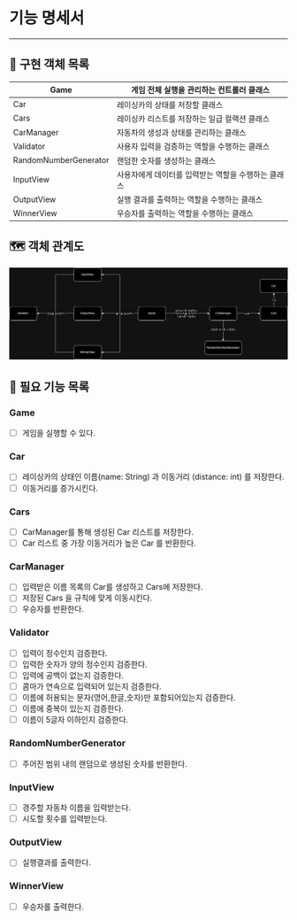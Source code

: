 # 기능 명세서

--- 

## 🚀 구현 객체 목록

| Game | 게임 전체 실행을 관리하는 컨트롤러 클래스 |
| --- | --- |
| Car | 레이싱카의 상태를 저장할 클래스 |
| Cars | 레이싱카 리스트를 저장하는 일급 컬랙션 클래스  |
| CarManager | 자동차의 생성과 상태를 관리하는 클래스 |
| Validator | 사용자 입력을 검증하는 역할을 수행하는 클래스 |
| RandomNumberGenerator | 랜덤한 숫자를 생성하는 클래스 |
| InputView | 사용자에게 데이터를 입력받는 역할을 수행하는 클래스 |
| OutputView | 실행 결과를 출력하는 역할을 수행하는 클래스 |
| WinnerView | 우승자를 출력하는 역할을 수행하는 클래스 |

## 🗺️ 객체 관계도

![java-racingcar-6.jpg](./image/java-racingcar-6.jpg)

## 📑 필요 기능 목록

### Game

- [ ]  게임을 실행할 수 있다.

### Car

- [ ]  레이싱카의 상태인 이름(name: String) 과 이동거리 (distance: int) 를 저장한다.
- [ ]  이동거리를 증가시킨다.

### Cars

- [ ]  CarManager를 통해 생성된 Car 리스트를 저장한다.
- [ ]  Car 리스트 중 가장 이동거리가 높은 Car 를 반환한다.

### CarManager

- [ ]  입력받은 이름 목록의 Car를 생성하고 Cars에 저장한다.
- [ ]  저장된 Cars 을 규칙에 맞게 이동시킨다.
- [ ]  우승자를 반환한다.

### Validator

- [ ]  입력이 정수인지 검증한다.
- [ ]  입력한 숫자가 양의 정수인지 검증한다.
- [ ]  입력에 공백이 없는지 검증한다.
- [ ]  콤마가 연속으로 입력되어 있는지 검증한다.
- [ ]  이름에 허용되는 문자(영어,한글,숫자)만 포함되어있는지 검증한다.
- [ ]  이름에 중복이 있는지 검증한다.
- [ ]  이름이 5글자 이하인지 검증한다.

### RandomNumberGenerator

- [ ]  주어진 범위 내의 랜덤으로 생성된 숫자를 반환한다.

### InputView

- [ ]  경주할 자동차 이름을 입력받는다.
- [ ]  시도할 횟수를 입력받는다.

### OutputView

- [ ]  실행결과를 출력한다.

### WinnerView

- [ ]  우승자를 출력한다.